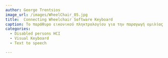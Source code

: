 ```yaml
---
author: George Trentsios
image_url: /images/WheelChair_05.jpg
title:  Connecting Wheelchair Software Keyboard
caption: Το παράθυρο εικονικού πληκτρολογίου για την παραγωγή ομιλίας
categories:
  - Disabled persons HCI
  - Visual Keyboard
  - Text to speech 

---
```

